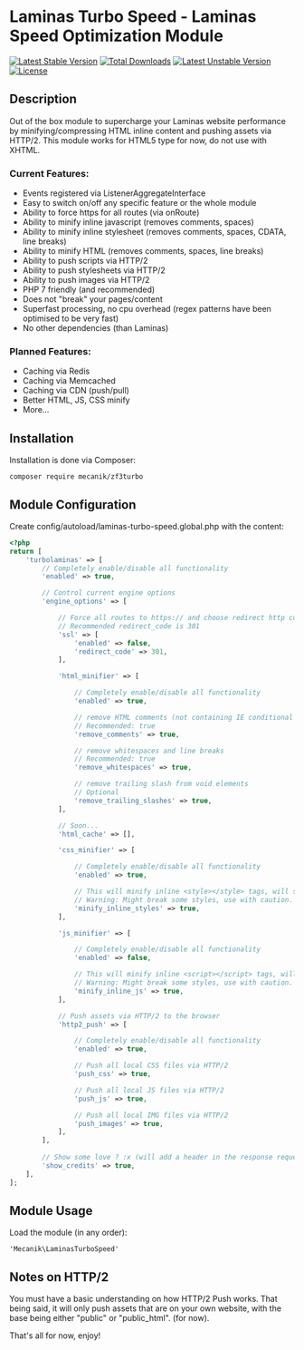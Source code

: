 # Laminas Turbo Speed - Laminas Speed Optimization Module
[![Latest Stable Version](https://poser.pugx.org/mecanik/laminas-turbo-speed/v)](//packagist.org/packages/mecanik/laminas-turbo-speed)
[![Total Downloads](https://poser.pugx.org/mecanik/laminas-turbo-speed/downloads)](//packagist.org/packages/mecanik/laminas-turbo-speed)
[![Latest Unstable Version](https://poser.pugx.org/mecanik/laminas-turbo-speed/v/unstable)](//packagist.org/packages/mecanik/laminas-turbo-speed)
[![License](https://poser.pugx.org/mecanik/laminas-turbo-speed/license)](//packagist.org/packages/mecanik/laminas-turbo-speed)
 
Description
------------
Out of the box module to supercharge your Laminas website performance by minifying/compressing HTML inline content and pushing assets via HTTP/2. This module works for HTML5 type for now, do not use with XHTML.

### Current Features:
* Events registered via ListenerAggregateInterface
* Easy to switch on/off any specific feature or the whole module
* Ability to force https for all routes (via onRoute)
* Ability to minify inline javascript (removes comments, spaces)
* Ability to minify inline stylesheet (removes comments, spaces, CDATA, line breaks)
* Ability to minify HTML (removes comments, spaces, line breaks)
* Ability to push scripts via HTTP/2
* Ability to push stylesheets via HTTP/2
* Ability to push images via HTTP/2
* PHP 7 friendly (and recommended)
* Does not "break" your pages/content
* Superfast processing, no cpu overhead (regex patterns have been optimised to be very fast)
* No other dependencies (than Laminas)

### Planned Features:
* Caching via Redis
* Caching via Memcached
* Caching via CDN (push/pull)
* Better HTML, JS, CSS minify
* More...

Installation
------------
Installation is done via Composer:

```
composer require mecanik/zf3turbo
```

Module Configuration
----------------
Create config/autoload/laminas-turbo-speed.global.php with the content:

```php
<?php
return [
    'turbolaminas' => [
        // Completely enable/disable all functionality
        'enabled' => true,

        // Control current engine options
        'engine_options' => [

            // Force all routes to https:// and choose redirect http code
            // Recommended redirect_code is 301
            'ssl' => [
                'enabled' => false,
                'redirect_code' => 301,
            ],

            'html_minifier' => [

                // Completely enable/disable all functionality
                'enabled' => true,

                // remove HTML comments (not containing IE conditional comments)
                // Recommended: true
                'remove_comments' => true,

                // remove whitespaces and line breaks
                // Recommended: true
                'remove_whitespaces' => true,

                // remove trailing slash from void elements
                // Optional
                'remove_trailing_slashes' => true,
            ],

            // Soon...
            'html_cache' => [],

            'css_minifier' => [

                // Completely enable/disable all functionality
                'enabled' => true,

                // This will minify inline <style></style> tags, will strip comments and white spaces and new lines.
                // Warning: Might break some styles, use with caution.
                'minify_inline_styles' => true,
            ],

            'js_minifier' => [

                // Completely enable/disable all functionality
                'enabled' => false,

                // This will minify inline <script></script> tags, will strip comments and white spaces and new lines.
                // Warning: Might break some styles, use with caution.
                'minify_inline_js' => true,
            ],

            // Push assets via HTTP/2 to the browser
            'http2_push' => [

                // Completely enable/disable all functionality
                'enabled' => true,

                // Push all local CSS files via HTTP/2
                'push_css' => true,

                // Push all local JS files via HTTP/2
                'push_js' => true,

                // Push all local IMG files via HTTP/2
                'push_images' => true,
            ],
        ],
        
        // Show some love ? :x (will add a header in the response request, only devs will see it...)
        'show_credits' => true,
    ],
];
```

Module Usage
----------------

Load the module (in any order):

```
'Mecanik\LaminasTurboSpeed'
```

Notes on HTTP/2
----------------

You must have a basic understanding on how HTTP/2 Push works. That being said, it will only push assets that are on your own website, with the base being either "public" or "public_html". (for now).

That's all for now, enjoy!